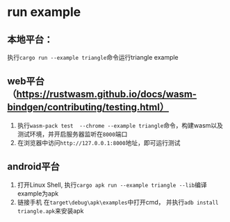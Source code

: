 # run example

## 本地平台： 
执行`cargo run --example triangle`命令运行triangle example

## web平台 （https://rustwasm.github.io/docs/wasm-bindgen/contributing/testing.html）
1. 执行`wasm-pack test  --chrome --example triangle`命令，构建wasm以及测试环境，并开启服务器监听在`8000`端口 
2. 在浏览器中访问`http://127.0.0.1:8000`地址，即可运行测试

## android平台
1. 打开Linux Shell, 执行`cargo apk run --example triangle --lib`编译example为apk
2. 链接手机 在`target\debug\apk\examples`中打开cmd， 并执行`adb install triangle.apk`来安装apk

